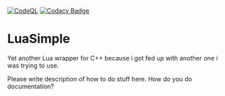 [![CodeQL](https://github.com/thatrandomguy43/LuaSimple/actions/workflows/codeql.yml/badge.svg)](https://github.com/thatrandomguy43/LuaSimple/actions/workflows/codeql.yml) [![Codacy Badge](https://app.codacy.com/project/badge/Grade/45096f165bef42d6b6034c485f8ea561)](https://app.codacy.com/gh/thatrandomguy43/LuaSimple/dashboard?utm_source=gh&utm_medium=referral&utm_content=&utm_campaign=Badge_grade)
# LuaSimple
Yet another Lua wrapper for C++ because i got fed up with another one i was trying to use.

Please write description of how to do stuff here. How do you do documentation?

